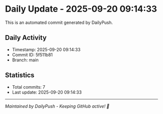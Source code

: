 # Daily Update - 2025-09-20 09:14:33

This is an automated commit generated by DailyPush.

## Daily Activity
- Timestamp: 2025-09-20 09:14:33
- Commit ID: 5f511b81
- Branch: main

## Statistics
- Total commits: 7
- Last update: 2025-09-20 09:14:33

---
*Maintained by DailyPush - Keeping GitHub active! 🚀*
